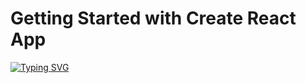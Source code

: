 # Getting Started with Create React App

[![Typing SVG](https://readme-typing-svg.demolab.com?font=line&weight=200&pause=999&color=DCF79D&width=435&lines=Welcome+to+my+Protfolio+Website+;Create+By+React.Js)](https://git.io/typing-svg)
